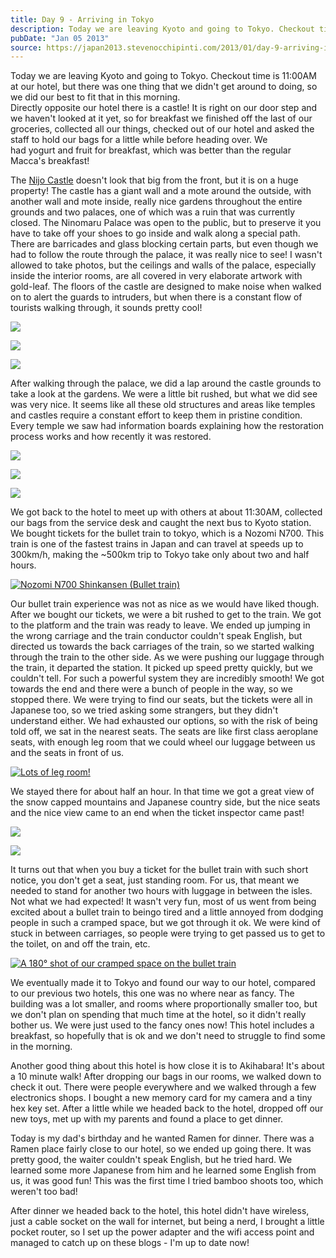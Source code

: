 ```yaml
---
title: Day 9 - Arriving in Tokyo
description: Today we are leaving Kyoto and going to Tokyo. Checkout time is 11:00AM at our hotel, but there was one thing that we didn't get around to d...
pubDate: "Jan 05 2013"
source: https://japan2013.stevenocchipinti.com/2013/01/day-9-arriving-in-tokyo.html
---
```


Today we are leaving Kyoto and going to Tokyo. Checkout time is 11:00AM at our hotel, but there was one thing that we didn't get around to doing, so we did our best to fit that in this morning.  
Directly opposite our hotel there is a castle! It is right on our door step and we haven't looked at it yet, so for breakfast we finished off the last of our groceries, collected all our things, checked out of our hotel and asked the staff to hold our bags for a little while before heading over. We had yogurt and fruit for breakfast, which was better than the regular Macca's breakfast!

The [Nijo Castle](https://en.wikipedia.org/wiki/Nij%C5%8D_Castle) doesn't look that big from the front, but it is on a huge property! The castle has a giant wall and a mote around the outside, with another wall and mote inside, really nice gardens throughout the entire grounds and two palaces, one of which was a ruin that was currently closed. The Ninomaru Palace was open to the public, but to preserve it you have to take off your shoes to go inside and walk along a special path. There are barricades and glass blocking certain parts, but even though we had to follow the route through the palace, it was really nice to see! I wasn't allowed to take photos, but the ceilings and walls of the palace, especially inside the interior rooms, are all covered in very elaborate artwork with gold-leaf. The floors of the castle are designed to make noise when walked on to alert the guards to intruders, but when there is a constant flow of tourists walking through, it sounds pretty cool!

[![](https://2.bp.blogspot.com/-BsMR5Ditvl4/UOg7YSEZnkI/AAAAAAAAAn8/OGwroFVwAs8/s320/DSC_6892.JPG)](https://2.bp.blogspot.com/-BsMR5Ditvl4/UOg7YSEZnkI/AAAAAAAAAn8/OGwroFVwAs8/s1600/DSC_6892.JPG)

[![](https://2.bp.blogspot.com/-wYvHo8gWcnc/UOg-SocTM8I/AAAAAAAAAoY/Kk4qv8KYqps/s320/DSC_6900.JPG)](https://2.bp.blogspot.com/-wYvHo8gWcnc/UOg-SocTM8I/AAAAAAAAAoY/Kk4qv8KYqps/s1600/DSC_6900.JPG)

[![](https://3.bp.blogspot.com/-pwj7lIytTEI/UOg7P9o6TcI/AAAAAAAAAn0/TMEUjJ1lM0k/s320/DSC_6924.JPG)](https://3.bp.blogspot.com/-pwj7lIytTEI/UOg7P9o6TcI/AAAAAAAAAn0/TMEUjJ1lM0k/s1600/DSC_6924.JPG)

After walking through the palace, we did a lap around the castle grounds to take a look at the gardens. We were a little bit rushed, but what we did see was very nice. It seems like all these old structures and areas like temples and castles require a constant effort to keep them in pristine condition. Every temple we saw had information boards explaining how the restoration process works and how recently it was restored.

[![](https://2.bp.blogspot.com/-DkOSiKaVhVo/UOg6t__0pqI/AAAAAAAAAnc/AmQiEDAlu4g/s320/DSC_6917.JPG)](https://2.bp.blogspot.com/-DkOSiKaVhVo/UOg6t__0pqI/AAAAAAAAAnc/AmQiEDAlu4g/s1600/DSC_6917.JPG)

[![](https://1.bp.blogspot.com/-4Lt0lclNNf8/UOg7AOpyLtI/AAAAAAAAAnk/aagJt9XwHWw/s320/DSC_6953.JPG)](https://1.bp.blogspot.com/-4Lt0lclNNf8/UOg7AOpyLtI/AAAAAAAAAnk/aagJt9XwHWw/s1600/DSC_6953.JPG)

[![](https://3.bp.blogspot.com/-kG_vrh8qk48/UOg7Lx8ulTI/AAAAAAAAAns/Bx0LrTFXbOI/s320/DSC_6928.JPG)](https://3.bp.blogspot.com/-kG_vrh8qk48/UOg7Lx8ulTI/AAAAAAAAAns/Bx0LrTFXbOI/s1600/DSC_6928.JPG)

We got back to the hotel to meet up with others at about 11:30AM, collected our bags from the service desk and caught the next bus to Kyoto station. We bought tickets for the bullet train to tokyo, which is a Nozomi N700. This train is one of the fastest trains in Japan and can travel at speeds up to 300km/h, making the ~500km trip to Tokyo take only about two and half hours.

[![Nozomi N700 Shinkansen (Bullet train)](https://2.bp.blogspot.com/-Uy--2Gwu3m0/UOhE28ABceI/AAAAAAAAApE/umgBL0e-DvQ/s320/DSC_6989.JPG)](https://2.bp.blogspot.com/-Uy--2Gwu3m0/UOhE28ABceI/AAAAAAAAApE/umgBL0e-DvQ/s1600/DSC_6989.JPG)

Our bullet train experience was not as nice as we would have liked though. After we bought our tickets, we were a bit rushed to get to the train. We got to the platform and the train was ready to leave. We ended up jumping in the wrong carriage and the train conductor couldn't speak English, but directed us towards the back carriages of the train, so we started walking through the train to the other side. As we were pushing our luggage through the train, it departed the station. It picked up speed pretty quickly, but we couldn't tell. For such a powerful system they are incredibly smooth! We got towards the end and there were a bunch of people in the way, so we stopped there. We were trying to find our seats, but the tickets were all in Japanese too, so we tried asking some strangers, but they didn't understand either. We had exhausted our options, so with the risk of being told off, we sat in the nearest seats. The seats are like first class aeroplane seats, with enough leg room that we could wheel our luggage between us and the seats in front of us.

[![Lots of leg room!](https://3.bp.blogspot.com/-tYD3UpmJ4C8/UOhE1wYu46I/AAAAAAAAAo4/SPdRSd-gm9A/s320/DSC_6983.JPG)](https://3.bp.blogspot.com/-tYD3UpmJ4C8/UOhE1wYu46I/AAAAAAAAAo4/SPdRSd-gm9A/s1600/DSC_6983.JPG)

We stayed there for about half an hour. In that time we got a great view of the snow capped mountains and Japanese country side, but the nice seats and the nice view came to an end when the ticket inspector came past!

[![](https://1.bp.blogspot.com/-Vs57Sn723F4/UOhE1o7Qy0I/AAAAAAAAAo8/Ca2V1hOBG6A/s320/DSC_6969.JPG)](https://1.bp.blogspot.com/-Vs57Sn723F4/UOhE1o7Qy0I/AAAAAAAAAo8/Ca2V1hOBG6A/s1600/DSC_6969.JPG)

[![](https://4.bp.blogspot.com/-HY0FPeuuUjo/UOhE1vGHp_I/AAAAAAAAAo0/R7UoWqiXthA/s320/DSC_6979.JPG)](https://4.bp.blogspot.com/-HY0FPeuuUjo/UOhE1vGHp_I/AAAAAAAAAo0/R7UoWqiXthA/s1600/DSC_6979.JPG)

It turns out that when you buy a ticket for the bullet train with such short notice, you don't get a seat, just standing room. For us, that meant we needed to stand for another two hours with luggage in between the isles. Not what we had expected! It wasn't very fun, most of us went from being excited about a bullet train to beingo tired and a little annoyed from dodging people in such a cramped space, but we got through it ok. We were kind of stuck in between carriages, so people were trying to get passed us to get to the toilet, on and off the train, etc.

[![A 180° shot of our cramped space on the bullet train](https://lh6.ggpht.com/-dvRu3msSE_A/UOhFwK4tRoI/AAAAAAAAApY/X8Q2jzOczrs/s320/20130105_143030.jpg)](https://lh6.ggpht.com/-dvRu3msSE_A/UOhFwK4tRoI/AAAAAAAAApY/X8Q2jzOczrs/s1600/20130105_143030.jpg)

We eventually made it to Tokyo and found our way to our hotel, compared to our previous two hotels, this one was no where near as fancy. The building was a lot smaller, and rooms where proportionally smaller too, but we don't plan on spending that much time at the hotel, so it didn't really bother us. We were just used to the fancy ones now! This hotel includes a breakfast, so hopefully that is ok and we don't need to struggle to find some in the morning.

Another good thing about this hotel is how close it is to Akihabara! It's about a 10 minute walk! After dropping our bags in our rooms, we walked down to check it out. There were people everywhere and we walked through a few electronics shops. I bought a new memory card for my camera and a tiny hex key set. After a little while we headed back to the hotel, dropped off our new toys, met up with my parents and found a place to get dinner.

Today is my dad's birthday and he wanted Ramen for dinner. There was a Ramen place fairly close to our hotel, so we ended up going there. It was pretty good, the waiter couldn't speak English, but he tried hard. We learned some more Japanese from him and he learned some English from us, it was good fun! This was the first time I tried bamboo shoots too, which weren't too bad!

After dinner we headed back to the hotel, this hotel didn't have wireless, just a cable socket on the wall for internet, but being a nerd, I brought a little pocket router, so I set up the power adapter and the wifi access point and managed to catch up on these blogs - I'm up to date now!
